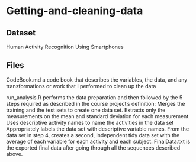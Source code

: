 # Getting-and-cleaning-data
## Dataset
Human Activity Recognition Using Smartphones

## Files
  CodeBook.md a code book that describes the variables, the data, and any transformations or work that I    performed to clean up the data

  run_analysis.R performs the data preparation and then followed by the 5 steps required as described in    the course project’s definition:
      Merges the training and the test sets to create one data set.
      Extracts only the measurements on the mean and standard deviation for each measurement.
      Uses descriptive activity names to name the activities in the data set
      Appropriately labels the data set with descriptive variable names.
      From the data set in step 4, creates a second, independent tidy data set with the average of each       variable for each activity and each subject.
  FinalData.txt is the exported final data after going through all the sequences described above.
